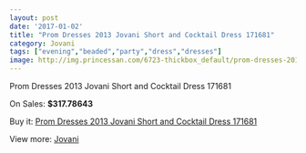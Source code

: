 ```yaml
---
layout: post
date: '2017-01-02'
title: "Prom Dresses 2013 Jovani Short and Cocktail Dress 171681"
category: Jovani
tags: ["evening","beaded","party","dress","dresses"]
image: http://img.princessan.com/6723-thickbox_default/prom-dresses-2013-jovani-short-and-cocktail-dress-171681.jpg
---
```

Prom Dresses 2013 Jovani Short and Cocktail Dress 171681

On Sales: **$317.78643**
<a href="https://www.princessan.com/en/jovani/3053-prom-dresses-2013-jovani-short-and-cocktail-dress-171681.html"><amp-img layout="responsive" width="600" height="600" src="//img.princessan.com/6723-thickbox_default/prom-dresses-2013-jovani-short-and-cocktail-dress-171681.jpg" alt="Prom Dresses 2013 Jovani Short and Cocktail Dress 171681 0" /></a>
<a href="https://www.princessan.com/en/jovani/3053-prom-dresses-2013-jovani-short-and-cocktail-dress-171681.html"><amp-img layout="responsive" width="600" height="600" src="//img.princessan.com/6725-thickbox_default/prom-dresses-2013-jovani-short-and-cocktail-dress-171681.jpg" alt="Prom Dresses 2013 Jovani Short and Cocktail Dress 171681 1" /></a>
<a href="https://www.princessan.com/en/jovani/3053-prom-dresses-2013-jovani-short-and-cocktail-dress-171681.html"><amp-img layout="responsive" width="600" height="600" src="//img.princessan.com/6724-thickbox_default/prom-dresses-2013-jovani-short-and-cocktail-dress-171681.jpg" alt="Prom Dresses 2013 Jovani Short and Cocktail Dress 171681 2" /></a>

Buy it: [Prom Dresses 2013 Jovani Short and Cocktail Dress 171681](https://www.princessan.com/en/jovani/3053-prom-dresses-2013-jovani-short-and-cocktail-dress-171681.html "Prom Dresses 2013 Jovani Short and Cocktail Dress 171681")

View more: [Jovani](https://www.princessan.com/en/26-jovani "Jovani")